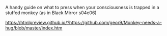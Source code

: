 A handy guide on what to press when your consciousness is trapped in a stuffed monkey (as in Black Mirror s04e06)

 https://htmlpreview.github.io/?https://github.com/geor9/Monkey-needs-a-hug/blob/master/index.htm
